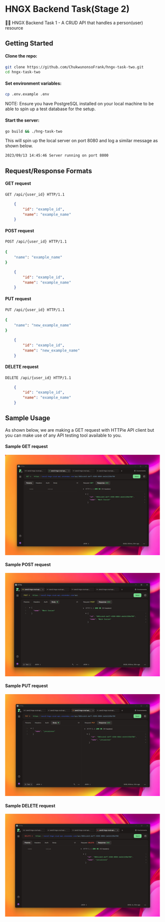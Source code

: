 # HNGX Backend Task(Stage 2)

👩‍💻 HNGX Backend Task 1 - A CRUD API that handles a person(user) resource

## Getting Started

#### Clone the repo:

```bash
git clone https://github.com/ChukwunonsoFrank/hngx-task-two.git
cd hngx-task-two
```

#### Set environment variables:

```bash
cp .env.example .env
```
NOTE: Ensure you have PostgreSQL installed on your local machine to be able to spin up a test database for the setup.

####  Start the server:

```bash
go build && ./hng-task-two
```
This will spin up the local server on port 8080 and log a similar message as shown below.

```bash
2023/09/13 14:45:46 Server running on port 8000
```

## Request/Response Formats

#### GET request

```bash
GET /api/{user_id} HTTP/1.1
```
```json
    {
        "id": "example_id",
        "name": "example_name"
    }
```

#### POST request

```bash
POST /api/{user_id} HTTP/1.1

{
    "name": "example_name"
}
```
```json
    {
        "id": "example_id",
        "name": "example_name"
    }
```

#### PUT request

```bash
PUT /api/{user_id} HTTP/1.1

{
    "name": "new_example_name"
}
```
```json
    {
        "id": "example_id",
        "name": "new_example_name"
    }
```

#### DELETE request

```bash
DELETE /api/{user_id} HTTP/1.1
```
```json
    {
        "id": "example_id",
        "name": "example_name"
    }
```

## Sample Usage

As shown below, we are making a GET request with HTTPie API client but you can make use of any API testing tool available to you.

#### Sample GET request
![Sample GET request](https://github.com/ChukwunonsoFrank/hngx-task-two/blob/main/assets/sample-get-request.jpg)

#### Sample POST request
![Sample POST request](https://github.com/ChukwunonsoFrank/hngx-task-two/blob/main/assets/sample-post-request.jpg)

#### Sample PUT request
![Sample PUT request](https://github.com/ChukwunonsoFrank/hngx-task-two/blob/main/assets/sample-put-request.jpg)

#### Sample DELETE request
![Sample DELETE request](https://github.com/ChukwunonsoFrank/hngx-task-two/blob/main/assets/sample-delete-request.jpg)

